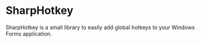 # SharpHotkey
SharpHotkey is a small library to easily add global hotkeys to your Windows Forms application.
